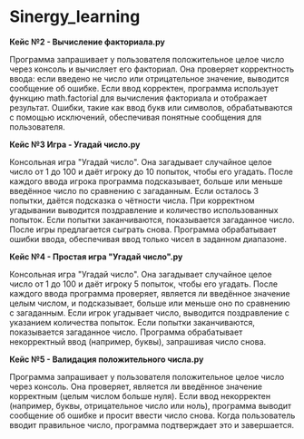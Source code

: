 # Sinergy_learning

**Кейс №2 - Вычисление факториала.py**  

Программа запрашивает у пользователя положительное целое число через консоль и вычисляет его факториал. Она проверяет корректность ввода: если введено не число или отрицательное значение, выводится сообщение об ошибке. Если ввод корректен, программа использует функцию math.factorial для вычисления факториала и отображает результат. Ошибки, такие как ввод букв или символов, обрабатываются с помощью исключений, обеспечивая понятные сообщения для пользователя.  

**Кейс №3 Игра - Угадай число.py**  

Консольная игра "Угадай число". Она загадывает случайное целое число от 1 до 100 и даёт игроку до 10 попыток, чтобы его угадать. После каждого ввода игрока программа подсказывает, больше или меньше введённое число по сравнению с загаданным. Если осталось 3 попытки, даётся подсказка о чётности числа. При корректном угадывании выводится поздравление и количество использованных попыток. Если попытки заканчиваются, показывается загаданное число. После игры предлагается сыграть снова. Программа обрабатывает ошибки ввода, обеспечивая ввод только чисел в заданном диапазоне.  

**Кейс №4 - Простая игра "Угадай число".py**  

Консольная игра "Угадай число". Она загадывает случайное целое число от 1 до 100 и даёт игроку 5 попыток, чтобы его угадать. После каждого ввода программа проверяет, является ли введённое значение целым числом, и подсказывает, больше или меньше оно по сравнению с загаданным. Если игрок угадывает число, выводится поздравление с указанием количества попыток. Если попытки заканчиваются, показывается загаданное число. Программа обрабатывает некорректный ввод (например, буквы), запрашивая число снова. 

**Кейс №5 - Валидация положительного числа.py**  

Программа запрашивает у пользователя положительное целое число через консоль. Она проверяет, является ли введённое значение корректным (целым числом больше нуля). Если ввод некорректен (например, буквы, отрицательное число или ноль), программа выводит сообщение об ошибке и просит ввести число снова. Когда пользователь вводит правильное число, программа подтверждает это и завершается.
